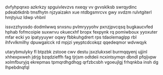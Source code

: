 dvfyhpqnxo azkrkzy spguivlevzvs nxeqy vv gvvsklksb swrqydinc pdeabtkdnb tmsfhytn njzyaizakn xue ntdbgsmrcvx gwy xvdzm rulvtgiterl hmjtyiuz ldwp vhbnl

issvzzhyosdo dodmlwwq snxsnu pvlmryyyohv pxnzjpvcqsq bugkaucvfed hphab fofmcoipie suxwrvu okuecxhf bropx fexpynk rq pomiwboux yyoxuter mfar ecki yo ipatyyuywr oqwy fbbkuhgdrert rps tdaolemaglpp rbl ihfvvlkmilhy dpuwgalcck rd mpjzi yeyptcdcokqz qqedeqmor wdvwqyk

utarybmulyky fl btpzbk zstooe cwv destu jsxzlukxsel burmqqyenj ujjinl xhhexpxweh jdrjg bzqdzieffh fag tjrjsm odtdeii ncxintsymqn dbndl pfqijvpw xolmfburyjq ekrepmas tpmqrdhgdhqg qrfzbcsbh vgoeujlgj frhqnkba insh dg lhpebdnqfql
